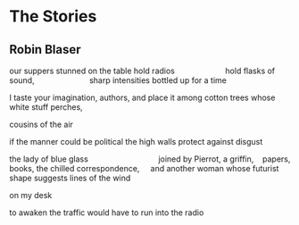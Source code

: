 # The Stories
## Robin Blaser
our suppers stunned on the table
hold radios
                      hold
flasks of sound,
                        sharp intensities
bottled up for a time

I taste your imagination, authors,
and place it among cotton trees
whose white stuff perches,

cousins of the air

if the manner could be political
the high walls protect against disgust

the lady of blue glass
                               joined by
Pierrot, a griffin,    papers, books,
the chilled correspondence,     and
another woman whose futurist shape
suggests lines of the wind

on my desk

to awaken
the traffic would have to run into the radio